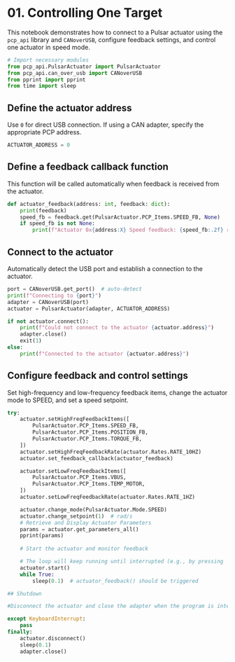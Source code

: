 # 01. Controlling One Target

This notebook demonstrates how to connect to a Pulsar actuator using the `pcp_api` library and `CANoverUSB`, configure feedback settings, and control one actuator in speed mode.

```py title="" 
# Import necessary modules
from pcp_api.PulsarActuator import PulsarActuator
from pcp_api.can_over_usb import CANoverUSB
from pprint import pprint
from time import sleep
```
## Define the actuator address

Use `0` for direct USB connection. If using a CAN adapter, specify the appropriate PCP address.

```py title="" 
ACTUATOR_ADDRESS = 0
```
## Define a feedback callback function

This function will be called automatically when feedback is received from the actuator.

```py title="" 
def actuator_feedback(address: int, feedback: dict):
    print(feedback)
    speed_fb = feedback.get(PulsarActuator.PCP_Items.SPEED_FB, None)
    if speed_fb is not None:
        print(f"Actuator 0x{address:X} Speed feedback: {speed_fb:.2f} rad/s")
```
## Connect to the actuator

Automatically detect the USB port and establish a connection to the actuator.

```py title=""
port = CANoverUSB.get_port()  # auto-detect
print(f"Connecting to {port}")
adapter = CANoverUSB(port)
actuator = PulsarActuator(adapter, ACTUATOR_ADDRESS)

if not actuator.connect():
    print(f"Could not connect to the actuator {actuator.address}")
    adapter.close()
    exit(1)
else:
    print(f"Connected to the actuator {actuator.address}")
```
## Configure feedback and control settings

Set high-frequency and low-frequency feedback items, change the actuator mode to SPEED, and set a speed setpoint.

```py title=""
try:
    actuator.setHighFreqFeedbackItems([
        PulsarActuator.PCP_Items.SPEED_FB,
        PulsarActuator.PCP_Items.POSITION_FB,
        PulsarActuator.PCP_Items.TORQUE_FB,
    ])
    actuator.setHighFreqFeedbackRate(actuator.Rates.RATE_10HZ)
    actuator.set_feedback_callback(actuator_feedback)

    actuator.setLowFreqFeedbackItems([
        PulsarActuator.PCP_Items.VBUS,
        PulsarActuator.PCP_Items.TEMP_MOTOR,
    ])
    actuator.setLowFreqFeedbackRate(actuator.Rates.RATE_1HZ)

    actuator.change_mode(PulsarActuator.Mode.SPEED)
    actuator.change_setpoint(1)  # rad/s
    # Retrieve and Display Actuator Parameters
    params = actuator.get_parameters_all()
    pprint(params)
    
    # Start the actuator and monitor feedback

    # The loop will keep running until interrupted (e.g., by pressing `Stop` in the notebook).
    actuator.start()
    while True:
        sleep(0.1)  # actuator_feedback() should be triggered

## Shutdown

#Disconnect the actuator and close the adapter when the program is interrupted.

except KeyboardInterrupt:
    pass
finally:
    actuator.disconnect()
    sleep(0.1)
    adapter.close()
```
